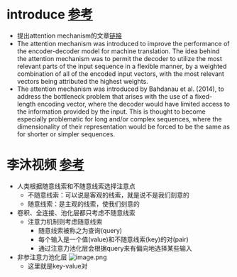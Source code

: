 # introduce [参考](https://machinelearningmastery.com/the-attention-mechanism-from-scratch/)
* 提出attention mechanism的文章[链接](https://arxiv.org/abs/1409.0473)
* The attention mechanism was introduced to improve the performance of the encoder-decoder model for machine translation. The idea behind the attention mechanism was to permit the decoder to utilize the most relevant parts of the input sequence in a flexible manner, by a weighted combination of all of the encoded input vectors, with the most relevant vectors being attributed the highest weights. 
* The attention mechanism was introduced by Bahdanau et al. (2014), to address the bottleneck problem that arises with the use of a fixed-length encoding vector, where the decoder would have limited access to the information provided by the input. This is thought to become especially problematic for long and/or complex sequences, where the dimensionality of their representation would be forced to be the same as for shorter or simpler sequences.
# 李沐视频 [参考](bilibili.com/video/BV1264y1i7R1?spm_id_from=333.337.search-card.all.click&vd_source=6942082806aa0c4d4198eb27bcd0681a)
* 人类根据随意线索和不随意线索选择注意点
    * 不随意线索：可以说是客观的线索，就是说不是我们刻意的
    * 随意线索：是主观的线索，使我们刻意的
* 卷积、全连接、池化层都只考虑不随意线索
    * 注意力机制则考虑随意线索
        * 随意线索被称之为查询(query)
        * 每个输入是一个值(value)和不随意线索(key)的对(pair)
        * 通过注意力池化层会根据query来有偏向地选择某些输入
* 非参注意力池化层
![image.png](https://s2.loli.net/2022/07/10/z8a3Q2Mm1hGypcr.png)
    * 这里就是key-value对
